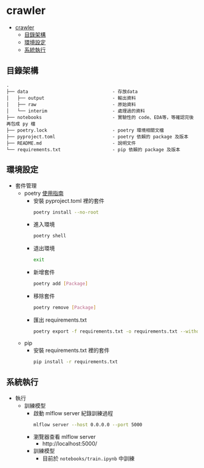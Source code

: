 # crawler

- [crawler](#crawler)
  - [目錄架構](#目錄架構)
  - [環境設定](#環境設定)
  - [系統執行](#系統執行)

## 目錄架構
```
.
├── data                               - 存放data
│   ├── output                         - 輸出資料
│   ├── raw                            - 原始資料
│   └── interim                        - 處理過的資料
├── notebooks                          - 實驗性的 code、EDA等，等確認完後再包成 py 檔
├── poetry.lock                        - poetry 環境相關文檔
├── pyproject.toml                     - poetry 依賴的 package 及版本
├── README.md                          - 說明文件
└── requirements.txt                   - pip 依賴的 package 及版本
```


## 環境設定

- 套件管理 
    - poetry [使用指南](https://blog.kyomind.tw/python-poetry/)
        - 安裝 pyproject.toml 裡的套件
            ```bash
            poetry install --no-root
            ```
        - 進入環境
            ```bash
            poetry shell
            ```
        - 退出環境
            ```bash
            exit
            ```
        - 新增套件
            ```bash
            poetry add [Package]
            ```
        - 移除套件
            ```bash
            poetry remove [Package]
            ```
        - 匯出 requirements.txt
            ```bash
            poetry export -f requirements.txt -o requirements.txt --without-hashes --dev
            ```
    - pip
        - 安裝 requirements.txt 裡的套件
            ```bash
            pip install -r requirements.txt
            ```


## 系統執行

- 執行
  - 訓練模型
    - 啟動 mlflow server 紀錄訓練過程
        ```bash
        mlflow server --host 0.0.0.0 --port 5000
        ```
    - 瀏覽器查看 mlflow server
        - http://localhost:5000/
    - 訓練模型
      - 目前於 `notebooks/train.ipynb` 中訓練